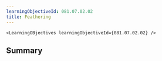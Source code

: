 ```yaml
---
learningObjectiveId: 081.07.02.02
title: Feathering
---
```


```tsx eval
<LearningOBjectives learningObjectiveId={081.07.02.02} />
```

## Summary
